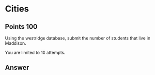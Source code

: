 # Cities

## Points 100

Using the westridge database, submit the number of students that live in Maddison.

You are limited to 10 attempts.

## Answer